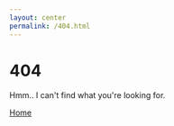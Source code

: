 ```yaml
---
layout: center
permalink: /404.html
---
```


# 404

Hmm.. I can't find what you're looking for.

<div class="mt3">
  <a href="{{ site.baseurl }}" class="button button-blue button-big">Home</a>
</div>
